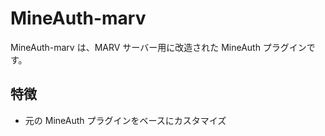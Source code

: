 # MineAuth-marv

MineAuth-marv は、MARV サーバー用に改造された MineAuth プラグインです。

## 特徴


- 元の MineAuth プラグインをベースにカスタマイズ
